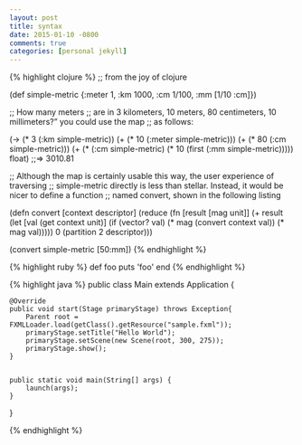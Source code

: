 ```yaml
---
layout: post
title: syntax
date: 2015-01-10 -0800
comments: true
categories: [personal jekyll]
---
```



{% highlight clojure %}
;; from the joy of clojure 
 
(def simple-metric {:meter 1,
                    :km 1000,
                    :cm 1/100,
                    :mm [1/10 :cm]})
 
;; How many meters
;; are in 3 kilometers, 10 meters, 80 centimeters, 10 millimeters?” you could use the map
;; as follows:
 
(-> (* 3 (:km simple-metric))
    (+ (* 10 (:meter simple-metric)))
    (+ (* 80 (:cm simple-metric)))
    (+ (* (:cm simple-metric)
          (* 10 (first (:mm simple-metric)))))
    float)
;;=> 3010.81
 
;; Although the map is certainly usable this way, the user experience of traversing
;; simple-metric directly is less than stellar. Instead, it would be nicer to define a function
;; named convert, shown in the following listing
 
(defn convert [context descriptor]
  (reduce (fn [result [mag unit]]
            (+ result
               (let [val (get context unit)]
                 (if (vector? val)
                   (* mag (convert context val))
                   (* mag val)))))
          0
          (partition 2 descriptor)))
 
(convert simple-metric [50:mm])
{% endhighlight %}


{% highlight ruby %}
def foo
  puts 'foo'
end
{% endhighlight %}



{% highlight java %}
public class Main extends Application {

    @Override
    public void start(Stage primaryStage) throws Exception{
        Parent root = FXMLLoader.load(getClass().getResource("sample.fxml"));
        primaryStage.setTitle("Hello World");
        primaryStage.setScene(new Scene(root, 300, 275));
        primaryStage.show();
    }


    public static void main(String[] args) {
        launch(args);
    }
}

{% endhighlight %}






